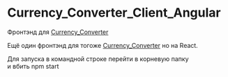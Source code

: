 # Currency_Converter_Client_Angular

Фронтэнд для [Currency_Converter](https://github.com/RomanMorozov88/Currency_Converter)

Ещё один фронтэнд для тогоже [Currency_Converter](https://github.com/RomanMorozov88/Currency_Converter_Client) но на React.

Для запуска в командной строке перейти в корневую папку  
и вбить npm start